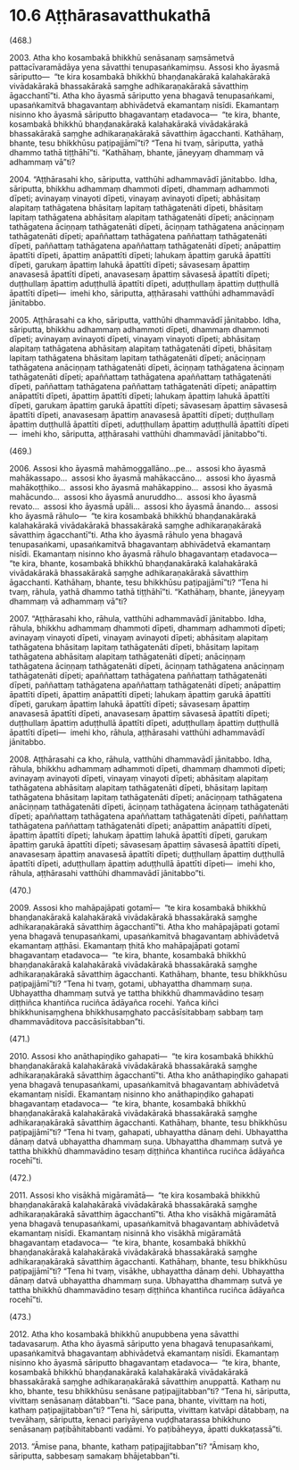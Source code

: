 # 10.6 Aṭṭhārasavatthukathā

(468.)

2003\. Atha kho kosambakā bhikkhū senāsanaṃ saṃsāmetvā pattacīvaramādāya yena sāvatthi tenupasaṅkamiṃsu. Assosi kho āyasmā sāriputto—  “te kira kosambakā bhikkhū bhaṇḍanakārakā kalahakārakā vivādakārakā bhassakārakā saṃghe adhikaraṇakārakā sāvatthiṃ āgacchantī”ti. Atha kho āyasmā sāriputto yena bhagavā tenupasaṅkami, upasaṅkamitvā bhagavantaṃ abhivādetvā ekamantaṃ nisīdi. Ekamantaṃ nisinno kho āyasmā sāriputto bhagavantaṃ etadavoca—  “te kira, bhante, kosambakā bhikkhū bhaṇḍanakārakā kalahakārakā vivādakārakā bhassakārakā saṃghe adhikaraṇakārakā sāvatthiṃ āgacchanti. Kathāhaṃ, bhante, tesu bhikkhūsu paṭipajjāmī”ti? “Tena hi tvaṃ, sāriputta, yathā dhammo tathā tiṭṭhāhī”ti. “Kathāhaṃ, bhante, jāneyyaṃ dhammaṃ vā adhammaṃ vā”ti?

2004\. “Aṭṭhārasahi kho, sāriputta, vatthūhi adhammavādī jānitabbo. Idha, sāriputta, bhikkhu adhammaṃ dhammoti dīpeti, dhammaṃ adhammoti dīpeti; avinayaṃ vinayoti dīpeti, vinayaṃ avinayoti dīpeti; abhāsitaṃ alapitaṃ tathāgatena bhāsitaṃ lapitaṃ tathāgatenāti dīpeti, bhāsitaṃ lapitaṃ tathāgatena abhāsitaṃ alapitaṃ tathāgatenāti dīpeti; anāciṇṇaṃ tathāgatena āciṇṇaṃ tathāgatenāti dīpeti, āciṇṇaṃ tathāgatena anāciṇṇaṃ tathāgatenāti dīpeti; apaññattaṃ tathāgatena paññattaṃ tathāgatenāti dīpeti, paññattaṃ tathāgatena apaññattaṃ tathāgatenāti dīpeti; anāpattiṃ āpattīti dīpeti, āpattiṃ anāpattīti dīpeti; lahukaṃ āpattiṃ garukā āpattīti dīpeti, garukaṃ āpattiṃ lahukā āpattīti dīpeti; sāvasesaṃ āpattiṃ anavasesā āpattīti dīpeti, anavasesaṃ āpattiṃ sāvasesā āpattīti dīpeti; duṭṭhullaṃ āpattiṃ aduṭṭhullā āpattīti dīpeti, aduṭṭhullaṃ āpattiṃ duṭṭhullā āpattīti dīpeti—  imehi kho, sāriputta, aṭṭhārasahi vatthūhi adhammavādī jānitabbo.

2005\. Aṭṭhārasahi ca kho, sāriputta, vatthūhi dhammavādī jānitabbo. Idha, sāriputta, bhikkhu adhammaṃ adhammoti dīpeti, dhammaṃ dhammoti dīpeti; avinayaṃ avinayoti dīpeti, vinayaṃ vinayoti dīpeti; abhāsitaṃ alapitaṃ tathāgatena abhāsitaṃ alapitaṃ tathāgatenāti dīpeti, bhāsitaṃ lapitaṃ tathāgatena bhāsitaṃ lapitaṃ tathāgatenāti dīpeti; anāciṇṇaṃ tathāgatena anāciṇṇaṃ tathāgatenāti dīpeti, āciṇṇaṃ tathāgatena āciṇṇaṃ tathāgatenāti dīpeti; apaññattaṃ tathāgatena apaññattaṃ tathāgatenāti dīpeti, paññattaṃ tathāgatena paññattaṃ tathāgatenāti dīpeti; anāpattiṃ anāpattīti dīpeti, āpattiṃ āpattīti dīpeti; lahukaṃ āpattiṃ lahukā āpattīti dīpeti, garukaṃ āpattiṃ garukā āpattīti dīpeti; sāvasesaṃ āpattiṃ sāvasesā āpattīti dīpeti, anavasesaṃ āpattiṃ anavasesā āpattīti dīpeti; duṭṭhullaṃ āpattiṃ duṭṭhullā āpattīti dīpeti, aduṭṭhullaṃ āpattiṃ aduṭṭhullā āpattīti dīpeti—  imehi kho, sāriputta, aṭṭhārasahi vatthūhi dhammavādī jānitabbo”ti.

(469.)

2006\. Assosi kho āyasmā mahāmoggallāno…pe…  assosi kho āyasmā mahākassapo…  assosi kho āyasmā mahākaccāno…  assosi kho āyasmā mahākoṭṭhiko…  assosi kho āyasmā mahākappino…  assosi kho āyasmā mahācundo…  assosi kho āyasmā anuruddho…  assosi kho āyasmā revato…  assosi kho āyasmā upāli…  assosi kho āyasmā ānando…  assosi kho āyasmā rāhulo—  “te kira kosambakā bhikkhū bhaṇḍanakārakā kalahakārakā vivādakārakā bhassakārakā saṃghe adhikaraṇakārakā sāvatthiṃ āgacchantī”ti. Atha kho āyasmā rāhulo yena bhagavā tenupasaṅkami, upasaṅkamitvā bhagavantaṃ abhivādetvā ekamantaṃ nisīdi. Ekamantaṃ nisinno kho āyasmā rāhulo bhagavantaṃ etadavoca—  “te kira, bhante, kosambakā bhikkhū bhaṇḍanakārakā kalahakārakā vivādakārakā bhassakārakā saṃghe adhikaraṇakārakā sāvatthiṃ āgacchanti. Kathāhaṃ, bhante, tesu bhikkhūsu paṭipajjāmī”ti? “Tena hi tvaṃ, rāhula, yathā dhammo tathā tiṭṭhāhī”ti. “Kathāhaṃ, bhante, jāneyyaṃ dhammaṃ vā adhammaṃ vā”ti?

2007\. “Aṭṭhārasahi kho, rāhula, vatthūhi adhammavādī jānitabbo. Idha, rāhula, bhikkhu adhammaṃ dhammoti dīpeti, dhammaṃ adhammoti dīpeti; avinayaṃ vinayoti dīpeti, vinayaṃ avinayoti dīpeti; abhāsitaṃ alapitaṃ tathāgatena bhāsitaṃ lapitaṃ tathāgatenāti dīpeti, bhāsitaṃ lapitaṃ tathāgatena abhāsitaṃ alapitaṃ tathāgatenāti dīpeti; anāciṇṇaṃ tathāgatena āciṇṇaṃ tathāgatenāti dīpeti, āciṇṇaṃ tathāgatena anāciṇṇaṃ tathāgatenāti dīpeti; apaññattaṃ tathāgatena paññattaṃ tathāgatenāti dīpeti, paññattaṃ tathāgatena apaññattaṃ tathāgatenāti dīpeti; anāpattiṃ āpattīti dīpeti, āpattiṃ anāpattīti dīpeti; lahukaṃ āpattiṃ garukā āpattīti dīpeti, garukaṃ āpattiṃ lahukā āpattīti dīpeti; sāvasesaṃ āpattiṃ anavasesā āpattīti dīpeti, anavasesaṃ āpattiṃ sāvasesā āpattīti dīpeti; duṭṭhullaṃ āpattiṃ aduṭṭhullā āpattīti dīpeti, aduṭṭhullaṃ āpattiṃ duṭṭhullā āpattīti dīpeti—  imehi kho, rāhula, aṭṭhārasahi vatthūhi adhammavādī jānitabbo.

2008\. Aṭṭhārasahi ca kho, rāhula, vatthūhi dhammavādī jānitabbo. Idha, rāhula, bhikkhu adhammaṃ adhammoti dīpeti, dhammaṃ dhammoti dīpeti; avinayaṃ avinayoti dīpeti, vinayaṃ vinayoti dīpeti; abhāsitaṃ alapitaṃ tathāgatena abhāsitaṃ alapitaṃ tathāgatenāti dīpeti, bhāsitaṃ lapitaṃ tathāgatena bhāsitaṃ lapitaṃ tathāgatenāti dīpeti; anāciṇṇaṃ tathāgatena anāciṇṇaṃ tathāgatenāti dīpeti, āciṇṇaṃ tathāgatena āciṇṇaṃ tathāgatenāti dīpeti; apaññattaṃ tathāgatena apaññattaṃ tathāgatenāti dīpeti, paññattaṃ tathāgatena paññattaṃ tathāgatenāti dīpeti; anāpattiṃ anāpattīti dīpeti, āpattiṃ āpattīti dīpeti; lahukaṃ āpattiṃ lahukā āpattīti dīpeti, garukaṃ āpattiṃ garukā āpattīti dīpeti; sāvasesaṃ āpattiṃ sāvasesā āpattīti dīpeti, anavasesaṃ āpattiṃ anavasesā āpattīti dīpeti; duṭṭhullaṃ āpattiṃ duṭṭhullā āpattīti dīpeti, aduṭṭhullaṃ āpattiṃ aduṭṭhullā āpattīti dīpeti—  imehi kho, rāhula, aṭṭhārasahi vatthūhi dhammavādī jānitabbo”ti.

(470.)

2009\. Assosi kho mahāpajāpati gotamī—  “te kira kosambakā bhikkhū bhaṇḍanakārakā kalahakārakā vivādakārakā bhassakārakā saṃghe adhikaraṇakārakā sāvatthiṃ āgacchantī”ti. Atha kho mahāpajāpati gotamī yena bhagavā tenupasaṅkami, upasaṅkamitvā bhagavantaṃ abhivādetvā ekamantaṃ aṭṭhāsi. Ekamantaṃ ṭhitā kho mahāpajāpati gotamī bhagavantaṃ etadavoca—  “te kira, bhante, kosambakā bhikkhū bhaṇḍanakārakā kalahakārakā vivādakārakā bhassakārakā saṃghe adhikaraṇakārakā sāvatthiṃ āgacchanti. Kathāhaṃ, bhante, tesu bhikkhūsu paṭipajjāmī”ti? “Tena hi tvaṃ, gotami, ubhayattha dhammaṃ suṇa. Ubhayattha dhammaṃ sutvā ye tattha bhikkhū dhammavādino tesaṃ diṭṭhiñca khantiñca ruciñca ādāyañca rocehi. Yañca kiñci bhikkhunisaṃghena bhikkhusaṃghato paccāsīsitabbaṃ sabbaṃ taṃ dhammavāditova paccāsīsitabban”ti.

(471.)

2010\. Assosi kho anāthapiṇḍiko gahapati—  “te kira kosambakā bhikkhū bhaṇḍanakārakā kalahakārakā vivādakārakā bhassakārakā saṃghe adhikaraṇakārakā sāvatthiṃ āgacchantī”ti. Atha kho anāthapiṇḍiko gahapati yena bhagavā tenupasaṅkami, upasaṅkamitvā bhagavantaṃ abhivādetvā ekamantaṃ nisīdi. Ekamantaṃ nisinno kho anāthapiṇḍiko gahapati bhagavantaṃ etadavoca—  “te kira, bhante, kosambakā bhikkhū bhaṇḍanakārakā kalahakārakā vivādakārakā bhassakārakā saṃghe adhikaraṇakārakā sāvatthiṃ āgacchanti. Kathāhaṃ, bhante, tesu bhikkhūsu paṭipajjāmī”ti? “Tena hi tvaṃ, gahapati, ubhayattha dānaṃ dehi. Ubhayattha dānaṃ datvā ubhayattha dhammaṃ suṇa. Ubhayattha dhammaṃ sutvā ye tattha bhikkhū dhammavādino tesaṃ diṭṭhiñca khantiñca ruciñca ādāyañca rocehī”ti.

(472.)

2011\. Assosi kho visākhā migāramātā—  “te kira kosambakā bhikkhū bhaṇḍanakārakā kalahakārakā vivādakārakā bhassakārakā saṃghe adhikaraṇakārakā sāvatthiṃ āgacchantī”ti. Atha kho visākhā migāramātā yena bhagavā tenupasaṅkami, upasaṅkamitvā bhagavantaṃ abhivādetvā ekamantaṃ nisīdi. Ekamantaṃ nisinnā kho visākhā migāramātā bhagavantaṃ etadavoca—  “te kira, bhante, kosambakā bhikkhū bhaṇḍanakārakā kalahakārakā vivādakārakā bhassakārakā saṃghe adhikaraṇakārakā sāvatthiṃ āgacchanti. Kathāhaṃ, bhante, tesu bhikkhūsu paṭipajjāmī”ti? “Tena hi tvaṃ, visākhe, ubhayattha dānaṃ dehi. Ubhayattha dānaṃ datvā ubhayattha dhammaṃ suṇa. Ubhayattha dhammaṃ sutvā ye tattha bhikkhū dhammavādino tesaṃ diṭṭhiñca khantiñca ruciñca ādāyañca rocehī”ti.

(473.)

2012\. Atha kho kosambakā bhikkhū anupubbena yena sāvatthi tadavasaruṃ. Atha kho āyasmā sāriputto yena bhagavā tenupasaṅkami, upasaṅkamitvā bhagavantaṃ abhivādetvā ekamantaṃ nisīdi. Ekamantaṃ nisinno kho āyasmā sāriputto bhagavantaṃ etadavoca—  “te kira, bhante, kosambakā bhikkhū bhaṇḍanakārakā kalahakārakā vivādakārakā bhassakārakā saṃghe adhikaraṇakārakā sāvatthiṃ anuppattā. Kathaṃ nu kho, bhante, tesu bhikkhūsu senāsane paṭipajjitabban”ti? “Tena hi, sāriputta, vivittaṃ senāsanaṃ dātabban”ti. “Sace pana, bhante, vivittaṃ na hoti, kathaṃ paṭipajjitabban”ti? “Tena hi, sāriputta, vivittaṃ katvāpi dātabbaṃ, na tvevāhaṃ, sāriputta, kenaci pariyāyena vuḍḍhatarassa bhikkhuno senāsanaṃ paṭibāhitabbanti vadāmi. Yo paṭibāheyya, āpatti dukkaṭassā”ti.

2013\. “Āmise pana, bhante, kathaṃ paṭipajjitabban”ti? “Āmisaṃ kho, sāriputta, sabbesaṃ samakaṃ bhājetabban”ti.
